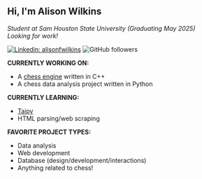 ## Hi, I'm Alison Wilkins

*Student at Sam Houston State University (Graduating May 2025)*  
*Looking for work!*

[![Linkedin: alisonfwilkins](https://img.shields.io/badge/-alisonfwilkins-blue?style=flat-square&logo=Linkedin&logoColor=white&link=https://www.linkedin.com/in/alisonfwilkins)](https://www.linkedin.com/in/alisonfwilkins/)
![GitHub followers](https://img.shields.io/github/followers/wowitsalison?label=Follow&style=social)

**CURRENTLY WORKING ON:**
- A [chess engine](https://github.com/wowitsalison/BigBean_ChessEngine) written in C++
- A chess data analysis project written in Python

**CURRENTLY LEARNING:**
- [Taipy](https://taipy.io)
- HTML parsing/web scraping

**FAVORITE PROJECT TYPES:**
- Data analysis
- Web development
- Database (design/development/interactions)
- Anything related to chess!
